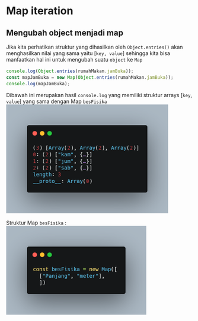 # Map iteration

## Mengubah object menjadi map

Jika kita perhatikan struktur yang dihasilkan oleh `Object.entries()` akan menghasilkan nilai yang sama yaitu [`key, value`] sehingga kita bisa manfaatkan hal ini untuk mengubah suatu `object` ke `Map`

```javascript
console.log(Object.entries(rumahMakan.jamBuka));
const mapJamBuka = new Map(Object.entries(rumahMakan.jamBuka));
console.log(mapJamBuka);
```

Dibawah ini merupakan hasil `console.log` yang memiliki struktur arrays [`key`, `value`] yang sama dengan Map `besFisika`
![Console log!](https://github.com/anggerisme/data-structure-js/blob/main/map%20iteration/img/carbon.png)

Struktur Map `besFisika` :
![Console log!](https://github.com/anggerisme/data-structure-js/blob/main/map%20iteration/img/carbon1.png)
